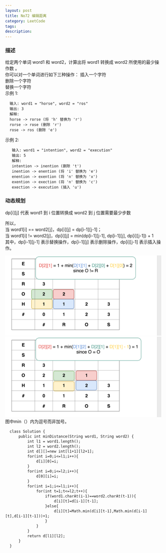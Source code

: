 ```yaml
---
layout: post
title: No72 编辑距离
category: LeetCode
tags:
description:
---
```

### 描述
给定两个单词 word1 和 word2，计算出将 word1 转换成 word2 所使用的最少操作数 。    
你可以对一个单词进行如下三种操作：
插入一个字符    
删除一个字符    
替换一个字符       
示例 1:

      输入: word1 = "horse", word2 = "ros"
      输出: 3
      解释:
      horse -> rorse (将 'h' 替换为 'r')
      rorse -> rose (删除 'r')
      rose -> ros (删除 'e')

示例 2:

       输入: word1 = "intention", word2 = "execution"
       输出: 5
       解释:
       intention -> inention (删除 't')
       inention -> enention (将 'i' 替换为 'e')
       enention -> exention (将 'n' 替换为 'x')
       exention -> exection (将 'n' 替换为 'c')
       exection -> execution (插入 'u')

### 动态规划
dp[i][j] 代表 word1 到 i 位置转换成 word2 到 j 位置需要最少步数

所以，    
当 word1[i] == word2[j]，dp[i][j] = dp[i-1][j-1]；    
当 word1[i] != word2[j]，dp[i][j] = min(dp[i-1][j-1], dp[i-1][j], dp[i][j-1]) + 1    
其中，dp[i-1][j-1] 表示替换操作，dp[i-1][j] 表示删除操作，dp[i][j-1] 表示插入操作。

![](/img/No72_1.png)
![](/img/No72_2.png)
图中min（）内为逗号而非加号。

      class Solution {
          public int minDistance(String word1, String word2) {
              int l1 = word1.length();
              int l2 = word2.length();
              int d[][]=new int[l1+1][l2+1];
              for(int i=0;i<=l1;i++){
                  d[i][0]=i;
              }
              for(int i=0;i<=l2;i++){
                  d[0][i]=i;
              }
              for(int i=1;i<=l1;i++){
                  for(int t=1;t<=l2;t++){
                      if(word1.charAt(i-1)==word2.charAt(t-1)){
                          d[i][t]=d[i-1][t-1];
                      }else{
                          d[i][t]=Math.min(d[i][t-1],Math.min(d[i-1][t],d[i-1][t-1]))+1;
                      }
                  }
              }
              return d[l1][l2];
          }
      }
